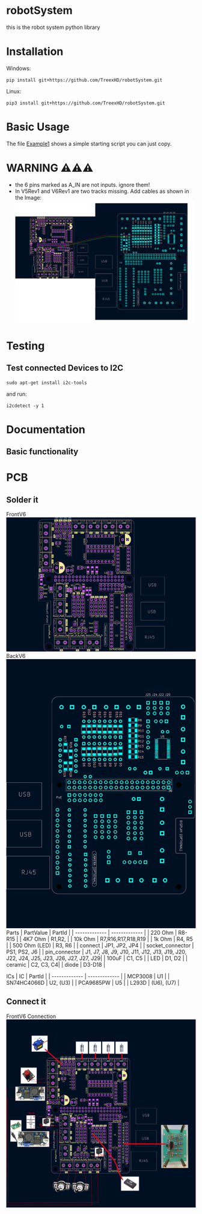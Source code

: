 # robotSystem
 this is the robot system python library

# Installation

Windows:
```
pip install git+https://github.com/TreexHD/robotSystem.git
```

Linux:
```
pip3 install git+https://github.com/TreexHD/robotSystem.git
```

# Basic Usage
The file [Example1](https://github.com/TreexHD/robotSystem/tree/main/examples/example1.py) shows a simple starting 
script you can just copy. 

# WARNING ⚠️⚠️⚠️
- the 6 pins marked as A_IN are not inputs. ignore them!
- In V5Rev1 and V6Rev1 are two tracks missing. Add cables as shown in the Image:
  ![Version V6 Mistake](https://github.com/TreexHD/robotSystem/blob/main/data/fix_error.png)

# Testing 
## Test connected Devices to I2C
```
sudo apt-get install i2c-tools
```
and run:
```
i2cdetect -y 1
```



# Documentation

## Basic functionality

# PCB
## Solder it
FrontV6
![Version V6 Front](https://github.com/TreexHD/robotSystem/blob/main/data/FrontV6.png)
BackV6
![Version V6 Back](https://github.com/TreexHD/robotSystem/blob/main/data/BackV6.png)
Parts
| PartValue     | PartId        |
| ------------- | ------------- |
| 220 Ohm       | R8-R15     |
| 4K7 Ohm       | R1,R2, |
| 10k Ohm       | R7,R16,R17,R18,R19 |
| 1k Ohm        | R4, R5 |
| 500 Ohm (LED) | R3, R6 | 
| connect       | JP1, JP2, JP4 |
| socket_connector  | PS1, PS2, J6 |
| pin_connector  | J1, J7, J8, J9, J10, J11, J12, J13, J19, J20, J22, J24, J25, J23, J26, J27, J27, J29|
| 100uF         | C1, C5 |
| LED           | D1, D2 |
| ceramic       | C2, C3, C4|
| diode         | D3-D18 |

ICs
| IC            | PartId        |
| ------------- | ------------- |
| MCP3008       | U1            |
| SN74HC4066D   | U2, (U3)      |
| PCA9685PW     | U5            |
| L293D         | (U6), (U7)    |


## Connect it
FrontV6 Connection
![Version V6 Front Connection](https://github.com/TreexHD/robotSystem/blob/main/data/FrontV6_Connection.png)






